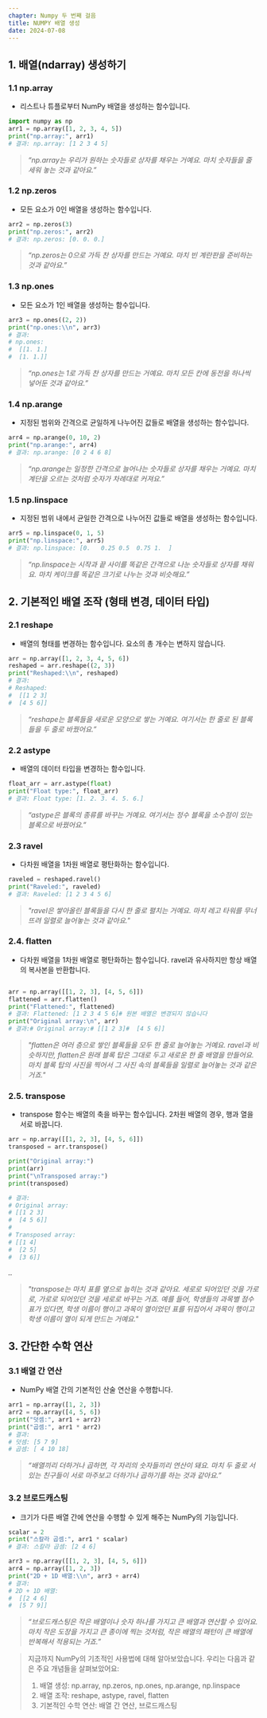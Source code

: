 ```yaml
---
chapter: Numpy 두 번째 걸음
title: NUMPY 배열 생성
date: 2024-07-08
---
```

## 1. 배열(ndarray) 생성하기

### 1.1 np.array

- 리스트나 튜플로부터 NumPy 배열을 생성하는 함수입니다.

```python
import numpy as np
arr1 = np.array([1, 2, 3, 4, 5])
print("np.array:", arr1)
# 결과: np.array: [1 2 3 4 5]

```

> *“np.array는 우리가 원하는 숫자들로 상자를 채우는 거예요. 마치 숫자들을 줄 세워 놓는 것과 같아요.”*
> 

### 1.2 np.zeros

- 모든 요소가 0인 배열을 생성하는 함수입니다.

```python
arr2 = np.zeros(3)
print("np.zeros:", arr2)
# 결과: np.zeros: [0. 0. 0.]

```

> *“np.zeros는 0으로 가득 찬 상자를 만드는 거예요. 마치 빈 계란판을 준비하는 것과 같아요.”*
> 

### 1.3 np.ones

- 모든 요소가 1인 배열을 생성하는 함수입니다.

```python
arr3 = np.ones((2, 2))
print("np.ones:\\n", arr3)
# 결과:
# np.ones:
#  [[1. 1.]
#  [1. 1.]]

```

> *“np.ones는 1로 가득 찬 상자를 만드는 거예요. 마치 모든 칸에 동전을 하나씩 넣어둔 것과 같아요.”*
> 

### 1.4 np.arange

- 지정된 범위와 간격으로 균일하게 나누어진 값들로 배열을 생성하는 함수입니다.

```python
arr4 = np.arange(0, 10, 2)
print("np.arange:", arr4)
# 결과: np.arange: [0 2 4 6 8]

```

> *“np.arange는 일정한 간격으로 늘어나는 숫자들로 상자를 채우는 거예요. 마치 계단을 오르는 것처럼 숫자가 차례대로 커져요.”*
> 

### 1.5 np.linspace

- 지정된 범위 내에서 균일한 간격으로 나누어진 값들로 배열을 생성하는 함수입니다.

```python
arr5 = np.linspace(0, 1, 5)
print("np.linspace:", arr5)
# 결과: np.linspace: [0.   0.25 0.5  0.75 1.  ]

```

> *“np.linspace는 시작과 끝 사이를 똑같은 간격으로 나눈 숫자들로 상자를 채워요. 마치 케이크를 똑같은 크기로 나누는 것과 비슷해요.”*
> 

## 2. 기본적인 배열 조작 (형태 변경, 데이터 타입)

### 2.1 reshape

- 배열의 형태를 변경하는 함수입니다. 요소의 총 개수는 변하지 않습니다.

```python
arr = np.array([1, 2, 3, 4, 5, 6])
reshaped = arr.reshape((2, 3))
print("Reshaped:\\n", reshaped)
# 결과:
# Reshaped:
#  [[1 2 3]
#  [4 5 6]]

```

> *“reshape는 블록들을 새로운 모양으로 쌓는 거예요. 여기서는 한 줄로 된 블록들을 두 줄로 바꿨어요.”*
> 

### 2.2 astype

- 배열의 데이터 타입을 변경하는 함수입니다.

```python
float_arr = arr.astype(float)
print("Float type:", float_arr)
# 결과: Float type: [1. 2. 3. 4. 5. 6.]
```

> *“astype은 블록의 종류를 바꾸는 거예요. 여기서는 정수 블록을 소수점이 있는 블록으로 바꿨어요.”*
> 

### 2.3 ravel

- 다차원 배열을 1차원 배열로 평탄화하는 함수입니다.

```python
raveled = reshaped.ravel()
print("Raveled:", raveled)
# 결과: Raveled: [1 2 3 4 5 6]

```

> *"ravel은 쌓아올린 블록들을 다시 한 줄로 펼치는 거예요. 마치 레고 타워를 무너뜨려 일렬로 늘어놓는 것과 같아요."*
> 

### 2.4. flatten

- 다차원 배열을 1차원 배열로 평탄화하는 함수입니다. ravel과 유사하지만 항상 배열의 복사본을 반환합니다.

```python

arr = np.array([[1, 2, 3], [4, 5, 6]])
flattened = arr.flatten()
print("Flattened:", flattened)
# 결과: Flattened: [1 2 3 4 5 6]# 원본 배열은 변경되지 않습니다
print("Original array:\n", arr)
# 결과:# Original array:# [[1 2 3]#  [4 5 6]]

```

> *"flatten은 여러 층으로 쌓인 블록들을 모두 한 줄로 늘어놓는 거예요. ravel과 비슷하지만, flatten은 원래 블록 탑은 그대로 두고 새로운 한 줄 배열을 만들어요. 마치 블록 탑의 사진을 찍어서 그 사진 속의 블록들을 일렬로 늘어놓는 것과  같은 거죠."*
> 

### 2.5. transpose

- transpose 함수는 배열의 축을 바꾸는 함수입니다. 2차원 배열의 경우, 행과 열을 서로 바꿉니다.

```python
arr = np.array([[1, 2, 3], [4, 5, 6]])
transposed = arr.transpose()

print("Original array:")
print(arr)
print("\nTransposed array:")
print(transposed)

# 결과:
# Original array:
# [[1 2 3]
#  [4 5 6]]
#
# Transposed array:
# [[1 4]
#  [2 5]
#  [3 6]]
```

*..*

> *"transpose는 마치 표를 옆으로 눕히는 것과 같아요. 세로로 되어있던 것을 가로로, 가로로 되어있던 것을 세로로 바꾸는 거죠. 예를 들어, 학생들의 과목별 점수표가 있다면, 학생 이름이 행이고 과목이 열이었던 표를 뒤집어서 과목이 행이고 학생 이름이 열이 되게 만드는 거예요."*
> 

## 3. 간단한 수학 연산

### 3.1 배열 간 연산

- NumPy 배열 간의 기본적인 산술 연산을 수행합니다.

```python
arr1 = np.array([1, 2, 3])
arr2 = np.array([4, 5, 6])
print("덧셈:", arr1 + arr2)
print("곱셈:", arr1 * arr2)
# 결과:
# 덧셈: [5 7 9]
# 곱셈: [ 4 10 18]

```

> *“배열끼리 더하거나 곱하면, 각 자리의 숫자들끼리 연산이 돼요. 마치 두 줄로 서 있는 친구들이 서로 마주보고 더하기나 곱하기를 하는 것과 같아요.”*
> 

### 3.2 브로드캐스팅

- 크기가 다른 배열 간에 연산을 수행할 수 있게 해주는 NumPy의 기능입니다.

```python
scalar = 2
print("스칼라 곱셈:", arr1 * scalar)
# 결과: 스칼라 곱셈: [2 4 6]

arr3 = np.array([[1, 2, 3], [4, 5, 6]])
arr4 = np.array([1, 2, 3])
print("2D + 1D 배열:\\n", arr3 + arr4)
# 결과:
# 2D + 1D 배열:
#  [[2 4 6]
#  [5 7 9]]

```

> *“브로드캐스팅은 작은 배열이나 숫자 하나를 가지고 큰 배열과 연산할 수 있어요. 마치 작은 도장을 가지고 큰 종이에 찍는 것처럼, 작은 배열의 패턴이 큰 배열에 반복해서 적용되는 거죠.”*
> 

> 지금까지 NumPy의 기초적인 사용법에 대해 알아보았습니다. 우리는 다음과 같은 주요 개념들을 살펴보았어요:
> 
> 1. 배열 생성: np.array, np.zeros, np.ones, np.arange, np.linspace
> 2. 배열 조작: reshape, astype, ravel, flatten
> 3. 기본적인 수학 연산: 배열 간 연산, 브로드캐스팅
